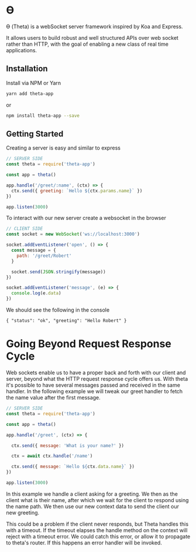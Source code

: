 
# ϴ

ϴ (Theta) is a webSocket server framework inspired by Koa and Express.

It allows users to build robust and well structured APIs over web socket rather
than HTTP, with the goal of enabling a new class of real time applications.

## Installation

Install via NPM or Yarn

```sh
yarn add theta-app
```
or 
```sh
npm install theta-app --save
```

## Getting Started

Creating a server is easy and similar to express

```js
// SERVER SIDE
const theta = require('theta-app')

const app = theta()

app.handle('/greet/:name', (ctx) => {
  ctx.send({ greeting: `Hello ${ctx.params.name}` })
})

app.listen(3000)
```

To interact with our new server create a websocket in the browser
```js
// CLIENT SIDE
const socket = new WebSocket('ws://localhost:3000')

socket.addEventListener('open', () => {
  const message = {
    path: '/greet/Robert'
  }

  socket.send(JSON.stringify(message))
})

socket.addEventListener('message', (e) => {
  console.log(e.data)
})
```

We should see the following in the console

```
{ "status": "ok", "greeting": "Hello Robert" }
```

# Going Beyond Request Response Cycle

Web sockets enable us to have a proper back and forth with our client and server,
beyond what the HTTP request response cycle offers us. With theta it's possible
to have several messages passed and received in the same handler. In the
following example we will tweak our greet handler to fetch the name value
after the first message.

```js
// SERVER SIDE
const theta = require('theta-app')

const app = theta()

app.handle('/greet', (ctx) => {

  ctx.send({ message: 'What is your name?' })

  ctx = await ctx.handle('/name')

  ctx.send({ message: `Hello ${ctx.data.name}` })
})

app.listen(3000)
```

In this example we handle a client asking for a greeting. We then as the client
what is their name, after which we wait for the client to respond using the
name path. We then use our new context data to send the client our new greeting.

This could be a problem if the client never responds, but Theta handles this
with a timeout. If the timeout elapses the handle method on the context will
reject with a timeout error. We could catch this error, or allow it to propagate
to theta's router. If this happens an error handler will be invoked.

